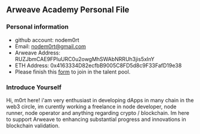 ## Arweave Academy Personal File

### Personal information

- github account: nodem0rt
- Email: nodem0rt@gmail.com
- Arweave Address: RUZJbmCAE9FPluURC0u2owgMhSWAbNRRUh3jis5xlnY
- ETH Address: 0x4163334D82ecfbB9005C8FD5d8c9F33FafD19e38
- Please finish this [form](https://docs.google.com/forms/d/e/1FAIpQLSfWA5fIIcBgmRppm3jNz5vmf9Mai_QMVil-2pO4r7YKn_Zhtw/viewform?usp=sf_link) to join in the talent pool.

### Introduce Yourself
Hi, m0rt here! i'am very enthusiast in developing dApps in many chain in the web3 circle, im curently working a freelance in node developer, node runner, node operator and anything regarding crypto / blockchain. Im here to support Arweave to enhancing substantial progress and innovations in blockchain validation.
